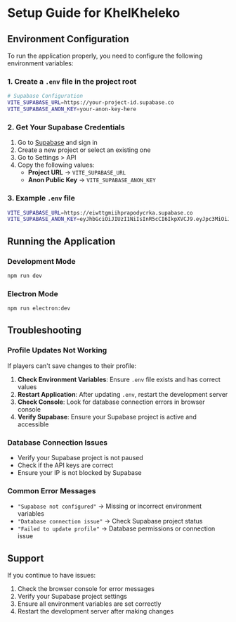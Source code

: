 # Setup Guide for KhelKheleko

## Environment Configuration

To run the application properly, you need to configure the following environment variables:

### 1. Create a `.env` file in the project root

```bash
# Supabase Configuration
VITE_SUPABASE_URL=https://your-project-id.supabase.co
VITE_SUPABASE_ANON_KEY=your-anon-key-here
```

### 2. Get Your Supabase Credentials

1. Go to [Supabase](https://supabase.com) and sign in
2. Create a new project or select an existing one
3. Go to Settings > API
4. Copy the following values:
   - **Project URL** → `VITE_SUPABASE_URL`
   - **Anon Public Key** → `VITE_SUPABASE_ANON_KEY`

### 3. Example `.env` file

```bash
VITE_SUPABASE_URL=https://eiwttgmiihprapodycrka.supabase.co
VITE_SUPABASE_ANON_KEY=eyJhbGciOiJIUzI1NiIsInR5cCI6IkpXVCJ9.eyJpc3MiOiJzdXBhYmFzZSIsInJlZiI6ImVpd3R0Z21paHByYXBvZHljcmthIiwicm9sZSI6ImFub24iLCJpYXQiOjE3NTM2MDYyNTcsImV4cCI6MjA2OTE4MjI1N30.Ow0L3qpbyjzAnadfX8rdMmO3HyJ0LOTZM1R9q09qmUE
```

## Running the Application

### Development Mode
```bash
npm run dev
```

### Electron Mode
```bash
npm run electron:dev
```

## Troubleshooting

### Profile Updates Not Working
If players can't save changes to their profile:

1. **Check Environment Variables**: Ensure `.env` file exists and has correct values
2. **Restart Application**: After updating `.env`, restart the development server
3. **Check Console**: Look for database connection errors in browser console
4. **Verify Supabase**: Ensure your Supabase project is active and accessible

### Database Connection Issues
- Verify your Supabase project is not paused
- Check if the API keys are correct
- Ensure your IP is not blocked by Supabase

### Common Error Messages
- `"Supabase not configured"` → Missing or incorrect environment variables
- `"Database connection issue"` → Check Supabase project status
- `"Failed to update profile"` → Database permissions or connection issue

## Support

If you continue to have issues:
1. Check the browser console for error messages
2. Verify your Supabase project settings
3. Ensure all environment variables are set correctly
4. Restart the development server after making changes
